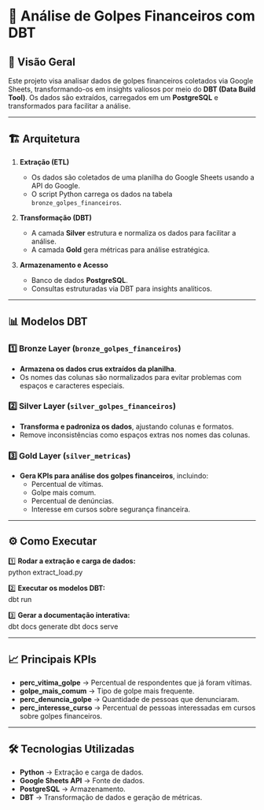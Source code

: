 # 📌 Análise de Golpes Financeiros com DBT  

## 📖 Visão Geral  
Este projeto visa analisar dados de golpes financeiros coletados via Google Sheets, transformando-os em insights valiosos por meio do **DBT (Data Build Tool)**. Os dados são extraídos, carregados em um **PostgreSQL** e transformados para facilitar a análise.  

---

## 🏗️ Arquitetura  

1. **Extração (ETL)**  
   - Os dados são coletados de uma planilha do Google Sheets usando a API do Google.  
   - O script Python carrega os dados na tabela `bronze_golpes_financeiros`.  

2. **Transformação (DBT)**  
   - A camada **Silver** estrutura e normaliza os dados para facilitar a análise.  
   - A camada **Gold** gera métricas para análise estratégica.  

3. **Armazenamento e Acesso**  
   - Banco de dados **PostgreSQL**.  
   - Consultas estruturadas via DBT para insights analíticos.  

---

## 📊 Modelos DBT  

### **1️⃣ Bronze Layer (`bronze_golpes_financeiros`)**  
- **Armazena os dados crus extraídos da planilha**.  
- Os nomes das colunas são normalizados para evitar problemas com espaços e caracteres especiais.  

### **2️⃣ Silver Layer (`silver_golpes_financeiros`)**  
- **Transforma e padroniza os dados**, ajustando colunas e formatos.  
- Remove inconsistências como espaços extras nos nomes das colunas.  

### **3️⃣ Gold Layer (`silver_metricas`)**  
- **Gera KPIs para análise dos golpes financeiros**, incluindo:  
  - Percentual de vítimas.  
  - Golpe mais comum.  
  - Percentual de denúncias.  
  - Interesse em cursos sobre segurança financeira.  

---

## ⚙️ Como Executar  

1️⃣ **Rodar a extração e carga de dados:**  
python extract_load.py

2️⃣ **Executar os modelos DBT:**  
dbt run

3️⃣ **Gerar a documentação interativa:**  
dbt docs generate
dbt docs serve

---

## 📈 Principais KPIs

- **perc_vitima_golpe** → Percentual de respondentes que já foram vítimas.
- **golpe_mais_comum** → Tipo de golpe mais frequente.
- **perc_denuncia_golpe** → Quantidade de pessoas que denunciaram.
- **perc_interesse_curso** → Percentual de pessoas interessadas em cursos sobre golpes financeiros.

---

## 🛠️ Tecnologias Utilizadas

- **Python** → Extração e carga de dados.
- **Google Sheets API** → Fonte de dados.
- **PostgreSQL** → Armazenamento.
- **DBT** → Transformação de dados e geração de métricas.